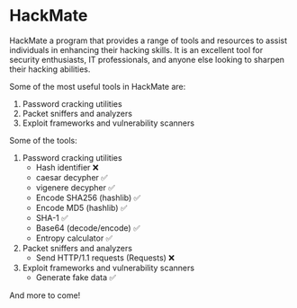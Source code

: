 ﻿# HackMate
HackMate a program that provides a range of tools and resources to assist individuals in enhancing their hacking skills. It is an excellent tool for security enthusiasts, IT professionals, and anyone else looking to sharpen their hacking abilities.

Some of the most useful tools in HackMate are:   

1. Password cracking utilities
2. Packet sniffers and analyzers
3. Exploit frameworks and vulnerability scanners

Some of the tools:
1. Password cracking utilities
    - Hash identifier ❌
    - caesar decypher ✅
    - vigenere decypher  ✅
    - Encode SHA256 (hashlib) ✅
    - Encode MD5 (hashlib) ✅
    - SHA-1 ✅
    - Base64 (decode/encode) ✅
    - Entropy calculator ✅
2. Packet sniffers and analyzers
    - Send HTTP/1.1 requests (Requests) ❌
3. Exploit frameworks and vulnerability scanners
    - Generate fake data ✅


And more to come!
